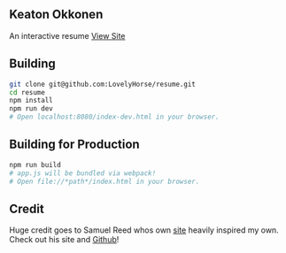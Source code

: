 ## Keaton Okkonen

An interactive resume
[View Site](http://keaton.me)

## Building

```bash
git clone git@github.com:LovelyHorse/resume.git
cd resume
npm install
npm run dev
# Open localhost:8080/index-dev.html in your browser.
```

## Building for Production

```bash
npm run build
# app.js will be bundled via webpack!
# Open file://*path*/index.html in your browser.

```

## Credit

Huge credit goes to Samuel Reed whos own [site](http://strml.net) heavily inspired my own.
Check out his site and [Github](https://github.com/strml)!
